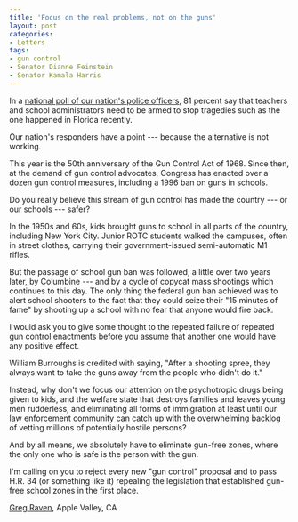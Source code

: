 ```yaml
---
title: 'Focus on the real problems, not on the guns'
layout: post
categories:
- Letters
tags:
- gun control
- Senator Dianne Feinstein
- Senator Kamala Harris
---
```


In a [national poll of our nation's police officers](https://tinyurl.com/ycjpuf5d), 81 percent say that teachers and school administrators need to be armed to stop tragedies such as the one happened in Florida recently.

Our nation's responders have a point --- because the alternative is not working.

This year is the 50th anniversary of the Gun Control Act of 1968. Since then, at the demand of gun control advocates, Congress has enacted over a dozen gun control measures, including a 1996 ban on guns in schools.

Do you really believe this stream of gun control has made the country --- or our schools --- safer?

In the 1950s and 60s, kids brought guns to school in all parts of the country, including New York City. Junior ROTC students walked the campuses, often in street clothes, carrying their government-issued semi-automatic M1 rifles.

But the passage of school gun ban was followed, a little over two years later, by Columbine --- and by a cycle of copycat mass shootings which continues to this day. The only thing the federal gun ban achieved was to alert school shooters to the fact that they could seize their "15 minutes of fame" by shooting up a school with no fear that anyone would fire back.

I would ask you to give some thought to the repeated failure of repeated gun control enactments before you assume that another one would have any positive effect.

William Burroughs is credited with saying, "After a shooting spree, they always want to take the guns away from the people who didn't do it."

Instead, why don't we focus our attention on the psychotropic drugs being given to kids, and the welfare state that destroys families and leaves young men rudderless, and eliminating all forms of immigration at least until our law enforcement community can catch up with the overwhelming backlog of vetting millions of potentially hostile persons?

And by all means, we absolutely have to eliminate gun-free zones, where the only one who is safe is the person with the gun.

I'm calling on you to reject every new "gun control" proposal and to pass H.R. 34 (or something like it) repealing the legislation that established gun-free school zones in the first place.

[Greg Raven](https://www.gregraven.org/), Apple Valley, CA